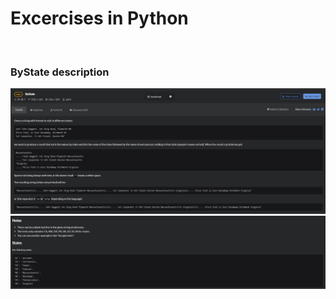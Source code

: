 # Excercises in Python 

<br>

### ByState description

![bystate-desc.jpg](bystate-desc.JPG)
![](bystate-desc-notes.JPG)
